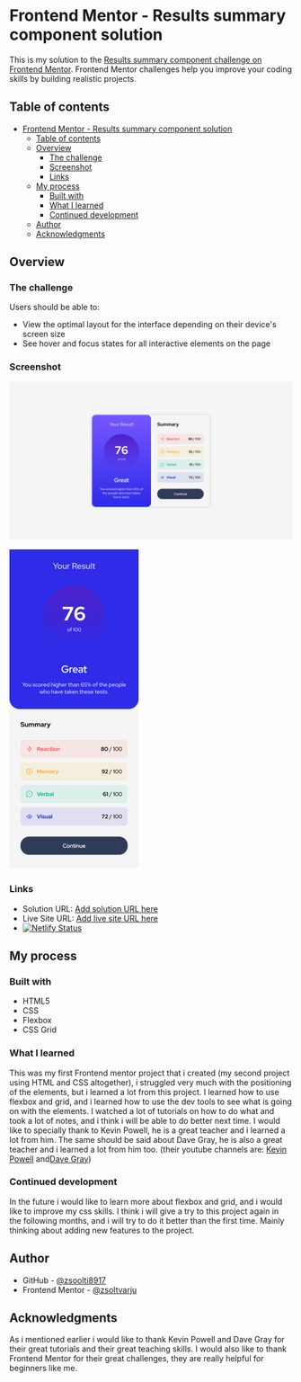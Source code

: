 # Frontend Mentor - Results summary component solution

This is my solution to the [Results summary component challenge on Frontend Mentor](https://www.frontendmentor.io/challenges/results-summary-component-CE_K6s0maV). Frontend Mentor challenges help you improve your coding skills by building realistic projects. 

## Table of contents

- [Frontend Mentor - Results summary component solution](#frontend-mentor---results-summary-component-solution)
  - [Table of contents](#table-of-contents)
  - [Overview](#overview)
    - [The challenge](#the-challenge)
    - [Screenshot](#screenshot)
    - [Links](#links)
  - [My process](#my-process)
    - [Built with](#built-with)
    - [What I learned](#what-i-learned)
    - [Continued development](#continued-development)
  - [Author](#author)
  - [Acknowledgments](#acknowledgments)

## Overview

### The challenge

Users should be able to:

- View the optimal layout for the interface depending on their device's screen size
- See hover and focus states for all interactive elements on the page

### Screenshot

![Finished project on 1440px](Finished%20images/PC%20solution.png)

![Finished project on 370px](Finished%20images/Mobile%20solution%20(Phone).png)

### Links

- Solution URL: [Add solution URL here](https://github.com/zsoolti8917/Result-summary-component)
- Live Site URL: [Add live site URL here](https://helpful-haupia-fd0868.netlify.app/)
- [![Netlify Status](https://api.netlify.com/api/v1/badges/c28a9091-e87f-4115-a9c1-3acd72feae7f/deploy-status)](https://app.netlify.com/sites/helpful-haupia-fd0868/deploys)

## My process

### Built with

- HTML5
- CSS 
- Flexbox
- CSS Grid

### What I learned

This was my first Frontend mentor project that i created (my second project using HTML and CSS altogether), i struggled very much with the positioning of the elements, but i learned a lot from this project. I learned how to use flexbox and grid, and i learned how to use the dev tools to see what is going on with the elements.
I watched a lot of tutorials on how to do what and took a lot of notes, and i think i will be able to do better next time.
I would like to specially thank to Kevin Powell, he is a great teacher and i learned a lot from him. The same should be said about Dave Gray, he is also a great teacher and i learned a lot from him too. (their youtube channels are: [Kevin Powell](https://www.youtube.com/@KevinPowell) and[Dave Gray](https://www.youtube.com/@DaveGrayTeachesCode))

### Continued development

In the future i would like to learn more about flexbox and grid, and i would like to improve my css skills. I think i will give a try to this project again in the following months, and i will try to do it better than the first time. Mainly thinking about adding new features to the project.


## Author
- GitHub - [@zsoolti8917](https://github.com/zsoolti8917)
- Frontend Mentor - [@zsoltvarju](https://www.frontendmentor.io/profile/zsoltvarju)

## Acknowledgments

As i mentioned earlier i would like to thank Kevin Powell and Dave Gray for their great tutorials and their great teaching skills. I would also like to thank Frontend Mentor for their great challenges, they are really helpful for beginners like me.

